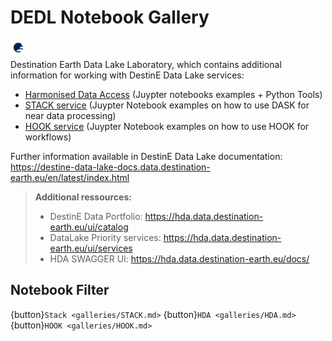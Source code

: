 # DEDL Notebook Gallery

<!--
```{card} Card title
:header: The _Header_
:footer: Footer
Card content

![EUMETSAT Logo](img/EUMETSAT-logo.png)
hallo
```
-->

<img style="float:left; width:5%" src="./img/EUMETSAT-icon.png"/>  
<br>

Destination Earth Data Lake Laboratory, which contains additional information for working with DestinE Data Lake services:
- [Harmonised Data Access](https://github.com/destination-earth/DestinE-DataLake-Lab/tree/main/HDA) (Juypter notebooks examples + Python Tools)
- [STACK service](https://github.com/destination-earth/DestinE-DataLake-Lab/tree/main/STACK) (Juypter Notebook examples on how to use DASK for near data processing)
- [HOOK service](https://github.com/destination-earth/DestinE-DataLake-Lab/tree/main/HOOK) (Juypter Notebook examples on how to use HOOK for workflows)


Further information available in DestinE Data Lake documentation: https://destine-data-lake-docs.data.destination-earth.eu/en/latest/index.html


>**Additional ressources:**
>- DestinE Data Portfolio: https://hda.data.destination-earth.eu/ui/catalog
>- DataLake Priority services: https://hda.data.destination-earth.eu/ui/services 
>- HDA SWAGGER UI: https://hda.data.destination-earth.eu/docs/



## Notebook Filter

{button}`Stack <galleries/STACK.md>`
{button}`HDA <galleries/HDA.md>`
{button}`HOOK <galleries/HOOK.md>`
